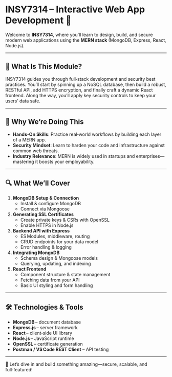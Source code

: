 # **INSY7314 – Interactive Web App Development** 🚀

Welcome to **INSY7314**, where you’ll learn to design, build, and secure modern web applications using the **MERN stack** (MongoDB, Express, React, Node.js).  

---

## 📖 What Is This Module?  
INSY7314 guides you through full‑stack development and security best practices. 
You’ll start by spinning up a NoSQL database, then build a robust, RESTful API, add HTTPS encryption, and finally craft a dynamic React frontend. 
Along the way, you’ll apply key security controls to keep your users’ data safe.

---

## 🎯 Why We’re Doing This  
- **Hands‑On Skills**: Practice real‑world workflows by building each layer of a MERN app.  
- **Security Mindset**: Learn to harden your code and infrastructure against common web threats.  
- **Industry Relevance**: MERN is widely used in startups and enterprises—mastering it boosts your employability.

---

## 🔍 What We’ll Cover 
1. **MongoDB Setup & Connection**  
   - Install & configure MongoDB  
   - Connect via Mongoose  
2. **Generating SSL Certificates**  
   - Create private keys & CSRs with OpenSSL  
   - Enable HTTPS in Node.js  
3. **Backend API with Express**  
   - ES Modules, middleware, routing  
   - CRUD endpoints for your data model  
   - Error handling & logging  
4. **Integrating MongoDB**  
   - Schema design & Mongoose models  
   - Querying, updating, and indexing  
5. **React Frontend**  
   - Component structure & state management  
   - Fetching data from your API  
   - Basic UI styling and form handling  

---

## 🛠️ Technologies & Tools  
- **MongoDB** – document database  
- **Express.js** – server framework  
- **React** – client‑side UI library  
- **Node.js** – JavaScript runtime  
- **OpenSSL** – certificate generation  
- **Postman / VS Code REST Client** – API testing  

---

🎉 Let’s dive in and build something amazing—secure, scalable, and full‑featured!  
